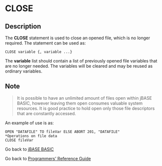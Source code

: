# CLOSE

<PageHeader />

## Description

The **CLOSE** statement is used to close an opened file, which is no longer required. The statement can be used as:

```
CLOSE variable {, variable ...}
```

The **variable** list should contain a list of previously opened file variables that are no longer needed. The variables will be cleared and may be reused as ordinary variables.

## Note

> It is possible to have an unlimited amount of files open within jBASE BASIC, however leaving them open consumes valuable system resources. It is good practice to hold open only those file descriptors that are constantly accessed.

An example of use is as:

```
OPEN "DATAFILE" TO fileVar ELSE ABORT 201, "DATAFILE"
*Operations on file data
CLOSE fileVar
```

Go back to [jBASE BASIC](./../README.md)

Go back to [Programmers' Reference Guide](./../../reference-guides/jbc/README.md)

<PageFooter />
